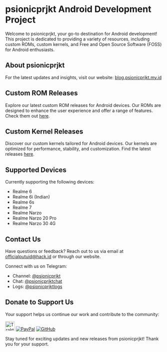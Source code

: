 # psionicprjkt Android Development Project

Welcome to psionicprjkt, your go-to destination for Android development! This project is dedicated to providing a variety of resources, including custom ROMs, custom kernels, and Free and Open Source Software (FOSS) for Android enthusiasts.

## About psionicprjkt
For the latest updates and insights, visit our website: [blog.psionicprjkt.my.id](https://blog.psionicprjkt.my.id)

## Custom ROM Releases
Explore our latest custom ROM releases for Android devices. Our ROMs are designed to enhance the user experience and offer a range of features. Check them out [here](https://blog.psionicprjkt.my.id/tags/rom).

## Custom Kernel Releases
Discover our custom kernels tailored for Android devices. Our kernels are optimized for performance, stability, and customization. Find the latest releases [here](https://blog.psionicprjkt.my.id/tags/kernel).

## Supported Devices
Currently supporting the following devices:

- Realme 6
- Realme 6i (Indian)
- Realme 6s
- Realme 7
- Realme Narzo
- Realme Narzo 20 Pro
- Realme Narzo 30 4G

## Contact Us
Have questions or feedback? Reach out to us via email at [officialputuid@hack.id](mailto:officialputuid@hack.id) or through our website.

Connect with us on Telegram:
- Channel: [@psionicprjkt](https://t.me/psionicprjkt)
- Chat: [@psionicprjktchat](https://t.me/psionicprjktchat)
- Logs: [@psionicprjktlogs](https://t.me/psionicprjktlogs)

## Donate to Support Us

Your support helps us continue our work and contribute to the community:

<a href="https://trakteer.id/officialputuid" target="_blank"><img id="wse-buttons-preview" src="https://cdn.trakteer.id/images/embed/trbtn-red-1.png?date=18-11-2023" height="30" style="border:0px;height:30px;" alt="Trakteer Saya"></a> [![PayPal](https://img.shields.io/badge/PayPal-00457C?style=for-the-badge&logo=paypal&logoColor=white)](https://paypal.me/IPJAP) [![GitHub](https://img.shields.io/badge/github-%23121011.svg?style=for-the-badge&logo=github&logoColor=white)](https://github.com/sponsors/officialputuid)

Stay tuned for exciting updates and new releases from psionicprjkt! Thank you for your support.
